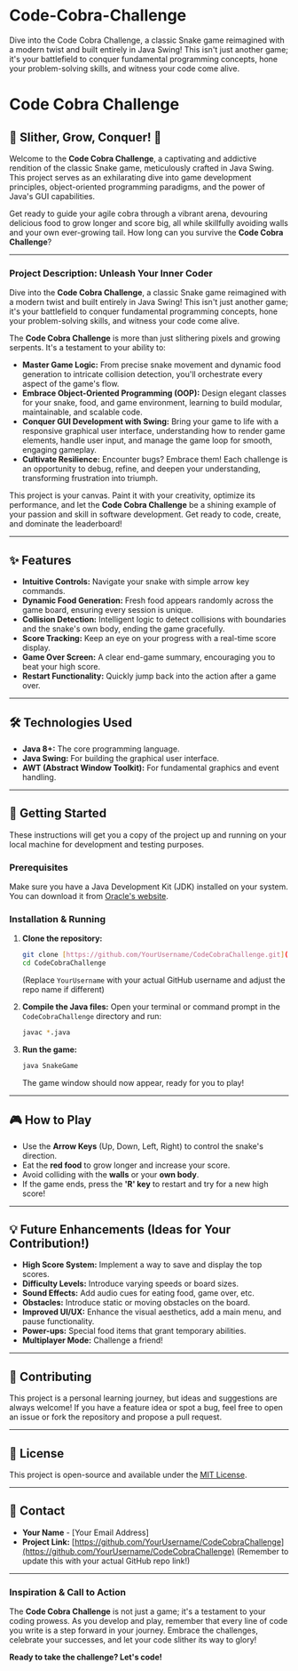 # Code-Cobra-Challenge
Dive into the Code Cobra Challenge, a classic Snake game reimagined with a modern twist and built entirely in Java Swing! This isn't just another game; it's your battlefield to conquer fundamental programming concepts, hone your problem-solving skills, and witness your code come alive. 
# Code Cobra Challenge

## 🐍 Slither, Grow, Conquer! 🍎

Welcome to the **Code Cobra Challenge**, a captivating and addictive rendition of the classic Snake game, meticulously crafted in Java Swing. This project serves as an exhilarating dive into game development principles, object-oriented programming paradigms, and the power of Java's GUI capabilities.

Get ready to guide your agile cobra through a vibrant arena, devouring delicious food to grow longer and score big, all while skillfully avoiding walls and your own ever-growing tail. How long can you survive the **Code Cobra Challenge**?

---

### Project Description: Unleash Your Inner Coder

Dive into the **Code Cobra Challenge**, a classic Snake game reimagined with a modern twist and built entirely in Java Swing! This isn't just another game; it's your battlefield to conquer fundamental programming concepts, hone your problem-solving skills, and witness your code come alive.

The **Code Cobra Challenge** is more than just slithering pixels and growing serpents. It's a testament to your ability to:

* **Master Game Logic:** From precise snake movement and dynamic food generation to intricate collision detection, you'll orchestrate every aspect of the game's flow.
* **Embrace Object-Oriented Programming (OOP):** Design elegant classes for your snake, food, and game environment, learning to build modular, maintainable, and scalable code.
* **Conquer GUI Development with Swing:** Bring your game to life with a responsive graphical user interface, understanding how to render game elements, handle user input, and manage the game loop for smooth, engaging gameplay.
* **Cultivate Resilience:** Encounter bugs? Embrace them! Each challenge is an opportunity to debug, refine, and deepen your understanding, transforming frustration into triumph.

This project is your canvas. Paint it with your creativity, optimize its performance, and let the **Code Cobra Challenge** be a shining example of your passion and skill in software development. Get ready to code, create, and dominate the leaderboard!

---

## ✨ Features

* **Intuitive Controls:** Navigate your snake with simple arrow key commands.
* **Dynamic Food Generation:** Fresh food appears randomly across the game board, ensuring every session is unique.
* **Collision Detection:** Intelligent logic to detect collisions with boundaries and the snake's own body, ending the game gracefully.
* **Score Tracking:** Keep an eye on your progress with a real-time score display.
* **Game Over Screen:** A clear end-game summary, encouraging you to beat your high score.
* **Restart Functionality:** Quickly jump back into the action after a game over.

---

## 🛠️ Technologies Used

* **Java 8+:** The core programming language.
* **Java Swing:** For building the graphical user interface.
* **AWT (Abstract Window Toolkit):** For fundamental graphics and event handling.

---

## 🚀 Getting Started

These instructions will get you a copy of the project up and running on your local machine for development and testing purposes.

### Prerequisites

Make sure you have a Java Development Kit (JDK) installed on your system. You can download it from [Oracle's website](https://www.oracle.com/java/technologies/downloads/).

### Installation & Running

1.  **Clone the repository:**
    ```bash
    git clone [https://github.com/YourUsername/CodeCobraChallenge.git](https://github.com/YourUsername/CodeCobraChallenge.git)
    cd CodeCobraChallenge
    ```
    (Replace `YourUsername` with your actual GitHub username and adjust the repo name if different)

2.  **Compile the Java files:**
    Open your terminal or command prompt in the `CodeCobraChallenge` directory and run:
    ```bash
    javac *.java
    ```

3.  **Run the game:**
    ```bash
    java SnakeGame
    ```

    The game window should now appear, ready for you to play!

---

## 🎮 How to Play

* Use the **Arrow Keys** (Up, Down, Left, Right) to control the snake's direction.
* Eat the **red food** to grow longer and increase your score.
* Avoid colliding with the **walls** or your **own body**.
* If the game ends, press the **'R' key** to restart and try for a new high score!

---

## 💡 Future Enhancements (Ideas for Your Contribution!)

* **High Score System:** Implement a way to save and display the top scores.
* **Difficulty Levels:** Introduce varying speeds or board sizes.
* **Sound Effects:** Add audio cues for eating food, game over, etc.
* **Obstacles:** Introduce static or moving obstacles on the board.
* **Improved UI/UX:** Enhance the visual aesthetics, add a main menu, and pause functionality.
* **Power-ups:** Special food items that grant temporary abilities.
* **Multiplayer Mode:** Challenge a friend!

---

## 🤝 Contributing

This project is a personal learning journey, but ideas and suggestions are always welcome! If you have a feature idea or spot a bug, feel free to open an issue or fork the repository and propose a pull request.

---

## 📄 License

This project is open-source and available under the [MIT License](LICENSE).

---

## 📧 Contact

* **Your Name** - [Your Email Address]
* **Project Link:** [https://github.com/YourUsername/CodeCobraChallenge](https://github.com/YourUsername/CodeCobraChallenge) (Remember to update this with your actual GitHub repo link!)

---

### Inspiration & Call to Action

The **Code Cobra Challenge** is not just a game; it's a testament to your coding prowess. As you develop and play, remember that every line of code you write is a step forward in your journey. Embrace the challenges, celebrate your successes, and let your code slither its way to glory!

**Ready to take the challenge? Let's code!**

